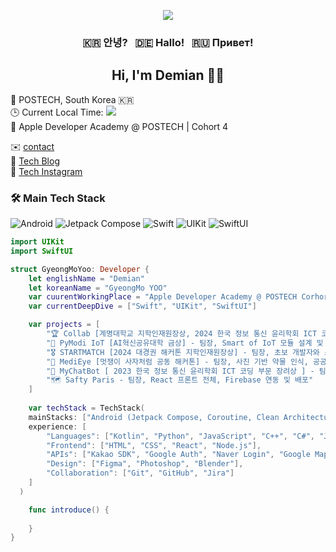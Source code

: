 <!-- 🔥 애니메이션 배너 (색상 커스터마이징) -->
<p align="center">
  <img src="https://capsule-render.vercel.app/api?type=waving&color=0:4facfe,100:00f2fe&height=280&section=header&text=Support%20Your%20Life%20By%20My%20Creation&fontSize=45&fontAlign=50&fontAlignY=40&desc=Crafting%20Focus%20With%20Code&descSize=20&descAlign=50&descAlignY=65"/>
</p>

<h3 align="center">🇰🇷 안녕? &nbsp; 🇩🇪 Hallo! &nbsp; 🇷🇺 Привет!</h3>
<h2 align="center">Hi, I'm Demian 🧑‍💻</h2>

<p align="center">

  <!-- 📍 Location -->
📍 POSTECH, South Korea 🇰🇷 <br>
🕒 Current Local Time: <img src="https://img.shields.io/badge/KST-UTC%2B9-blue?style=flat-square" /> <br>
🍎 Apple Developer Academy @ POSTECH | Cohort 4 <br>

✉️ <a href="mailto:demianyoo7003@gmail.com">contact</a> <br>
📝 <a href="https://medium.com/@ykm7003">Tech Blog</a> <br>
📸 <a href="https://www.instagram.com/yoo_the_creator">Tech Instagram</a>

</p>

### 🛠 Main Tech Stack

![Android](https://img.shields.io/badge/Android-3DDC84?style=flat&logo=android&logoColor=white)
![Jetpack Compose](https://img.shields.io/badge/Jetpack_Compose-4285F4?style=flat&logo=android&logoColor=white)
![Swift](https://img.shields.io/badge/Swift-F05138?style=flat&logo=swift&logoColor=white)
![UIKit](https://img.shields.io/badge/UIKit-000000?style=flat&logo=apple&logoColor=white)
![SwiftUI](https://img.shields.io/badge/SwiftUI-007AFF?style=flat&logo=swift&logoColor=white)

```swift
import UIKit
import SwiftUI

struct GyeongMoYoo: Developer {
    let englishName = "Demian"
    let koreanName = "GyeongMo YOO"
    var cuurentWorkingPlace = "Apple Developer Academy @ POSTECH Corhort 4"
    var currentDeepDive = ["Swift", "UIKit", "SwiftUI"]

    var projects = [
        "🏆 Collab [계명대학교 지학인재원장상, 2024 한국 정보 통신 윤리학회 ICT 코딩 부문 우수상] - 팀장, 전체 앱 기획, 디자인, Android 앱 개발 담당",
        "🥇 PyModi IoT [AI혁신공유대학 금상] - 팀장, Smart of IoT 모듈 설계 및 섹션별 하드웨어 제어 개발",
        "🎖️ STARTMATCH [2024 대경권 해커톤 지학인재원장상] - 팀장, 초보 개발자와 스타트업 연결 플랫폼 기획 및 Android 앱 개발",
        "📱 MediEye [멋쟁이 사자처럼 공동 해커톤] - 팀장, 사진 기반 약물 인식, 공공 API 연동, React Native 앱 개발",
        "🧠 MyChatBot [ 2023 한국 정보 통신 윤리학회 ICT 코딩 부문 장려상 ] - 팀장, ChatGPT 기반 Python 데스크탑 챗봇",
        "🗺️ Safty Paris - 팀장, React 프론트 전체, Firebase 연동 및 배포"
    ]
    
    var techStack = TechStack(
    mainStacks: ["Android (Jetpack Compose, Coroutine, Clean Architecture)", "iOS (Swift, UIKit, SwiftUI)"],
    experience: [
        "Languages": ["Kotlin", "Python", "JavaScript", "C++", "C#", "Java"],
        "Frontend": ["HTML", "CSS", "React", "Node.js"],
        "APIs": ["Kakao SDK", "Google Auth", "Naver Login", "Google Maps", "Geocode", "Places", "서울시 버스 API", "공공 약 API"],
        "Design": ["Figma", "Photoshop", "Blender"],
        "Collaboration": ["Git", "GitHub", "Jira"]
    ]
  )

    func introduce() {
      
    }
}
```







